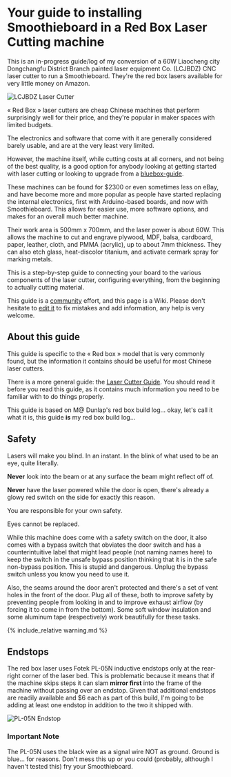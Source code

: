 
# Your guide to installing Smoothieboard in a Red Box Laser Cutting machine

This is an in-progress guide/log of my conversion of a 60W Liaocheng city Dongchangfu District Branch painted laser equipment Co. (LCJBDZ) CNC laser cutter to run a Smoothieboard. They're the red box lasers available for very little money on Amazon.

![LCJBDZ Laser Cutter](/images/lcjbdz-guide/lcjbdz-laser-cutter.jpg)

« Red Box » laser cutters are cheap Chinese machines that perform surprisingly well for their price, and they're popular in maker spaces with limited budgets.

The electronics and software that come with it are generally considered barely usable, and are at the very least very limited.

However, the machine itself, while cutting costs at all corners, and not being of the best quality, is a good option for anybody looking at getting started with laser cutting or looking to upgrade from a [bluebox-guide](bluebox-guide.md).

These machines can be found for $2300 or even sometimes less on eBay, and have become more and more popular as people have started replacing the internal electronics, first with Arduino-based boards, and now with Smoothieboard. This allows for easier use, more software options, and makes for an overall much better machine.

Their work area is 500mm x 700mm, and the laser power is about 60W.
This allows the machine to cut and engrave plywood, MDF, balsa, cardboard, paper, leather, cloth, and PMMA (acrylic), up to about 7mm thickness. They can also etch glass, heat-discolor titanium, and activate cermark spray for marking metals.

This is a step-by-step guide to connecting your board to the various components of the laser cutter, configuring everything, from the beginning to actually cutting material.

This guide is a [community](http://smoothieware.org/irc) effort, and this page is a Wiki. Please don't hesitate to [edit it](#_editpage) to fix mistakes and add information, any help is very welcome.

## About this guide

This guide is specific to the « Red box » model that is very commonly found, but the information it contains should be useful for most Chinese laser cutters. 

There is a more general guide: the [Laser Cutter Guide](http://smoothieware.org/laser-cutter-guide.md). You should read it before you read this guide, as it contains much information you need to be familiar with to do things properly.

This guide is based on M@ Dunlap's red box build log... okay, let's call it what it is, this guide **is** my red box build log...

## Safety

Lasers will make you blind. In an instant. In the blink of what used to be an eye, quite literally. 

**Never** look into the beam or at any surface the beam might reflect off of.

**Never** have the laser powered while the door is open, there's already a glowy red switch on the side for exactly this reason.

You are responsible for your own safety.

Eyes cannot be replaced.

While this machine does come with a safety switch on the door, it also comes with a bypass switch that obviates the door switch and has a counterintuitive label that might lead people (not naming names here) to keep the switch in the unsafe bypass position thinking that it is in the safe non-bypass position. This is stupid and dangerous. Unplug the bypass switch unless you know you need to use it.

Also, the seams around the door aren't protected and there's a set of vent holes in the front of the door. Plug all of these, both to improve safety by preventing people from looking in and to improve exhaust airflow (by forcing it to come in from the bottom). Some soft window insulation and some aluminum tape (respectively) work beautifully for these tasks.

{% include_relative warning.md %}

## Endstops

The red box laser uses Fotek PL-05N inductive endstops only at the rear-right corner of the laser bed. This is problematic because it means that if the machine skips steps it can slam **mirror first** into the frame of the machine without passing over an endstop. Given that additional endstops are readily available and $6 each as part of this build, I'm going to be adding at least one endstop in addition to the two it shipped with.

![PL-05N Endstop](http://hk1.image4.pushauction.com/350/350/34eec82d-57d6-4488-948a-dc634d16b445/2c3b081a-b758-cec2-9fb3-60d428cf3d4e.jpg)

### Important Note
The PL-05N uses the black wire as a signal wire NOT as ground. Ground is blue... for reasons. Don't mess this up or you could (probably, although I haven't tested this) fry your Smoothieboard.
